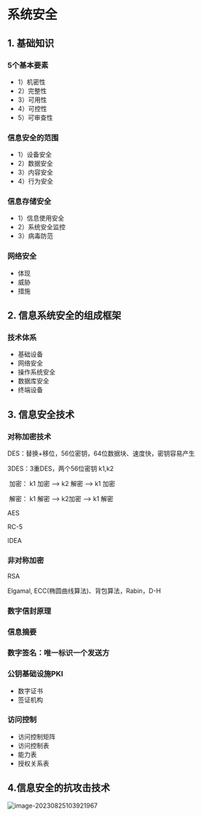 # 系统安全



## 1. 基础知识

### 5个基本要素

- 1）机密性
- 2）完整性
- 3）可用性
- 4）可控性
- 5）可审查性



### 信息安全的范围

- 1）设备安全
- 2）数据安全
- 3）内容安全
- 4）行为安全





### 信息存储安全

- 1）信息使用安全
- 2）系统安全监控
- 3）病毒防范



### 网络安全

- 体现
- 威胁
- 措施



## 2. 信息系统安全的组成框架

### 技术体系

- 基础设备
- 网络安全
- 操作系统安全
- 数据库安全
- 终端设备



## 3. 信息安全技术

### 对称加密技术

DES：替换+移位，56位密钥，64位数据块、速度快，密钥容易产生

3DES：3重DES，两个56位密钥 k1,k2

​			加密： k1 加密 --> k2 解密 --> k1 加密

​			解密： k1 解密 --> k2加密 --> k1 解密

AES

RC-5

IDEA



### 非对称加密

RSA

Elgamal, ECC(椭圆曲线算法)、背包算法，Rabin，D-H



### 数字信封原理





### 信息摘要





### 数字签名：唯一标识一个发送方



### 公钥基础设施PKI

- 数字证书
- 签证机构



### 访问控制

- 访问控制矩阵
- 访问控制表
- 能力表
- 授权关系表



## 4.信息安全的抗攻击技术

















![image-20230825103921967](/Users/xishengcai/soft/xisheng.blog/软考高级/image-20230825103921967.png)